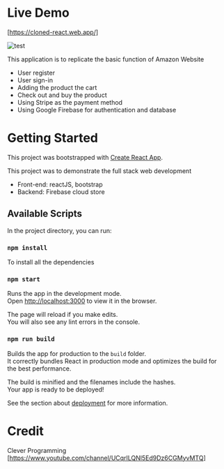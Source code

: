 # Live Demo
[https://cloned-react.web.app/]

![test](https://i.ibb.co/VLr6gd4/Sample.png)

This application is to replicate the basic function of Amazon Website
- User register
- User sign-in
- Adding the product the cart
- Check out and buy the product
- Using Stripe as the payment method
- Using Google Firebase for authentication and database

# Getting Started

This project was bootstrapped with [Create React App](https://github.com/facebook/create-react-app).

This project was to demonstrate the full stack web development
- Front-end: reactJS, bootstrap
- Backend: Firebase cloud store

## Available Scripts

In the project directory, you can run:

### `npm install` 

To install all the dependencies

### `npm start`

Runs the app in the development mode.\
Open [http://localhost:3000](http://localhost:3000) to view it in the browser.

The page will reload if you make edits.\
You will also see any lint errors in the console.

### `npm run build`

Builds the app for production to the `build` folder.\
It correctly bundles React in production mode and optimizes the build for the best performance.

The build is minified and the filenames include the hashes.\
Your app is ready to be deployed!

See the section about [deployment](https://facebook.github.io/create-react-app/docs/deployment) for more information.

# Credit

Clever Programming [https://www.youtube.com/channel/UCqrILQNl5Ed9Dz6CGMyvMTQ]
